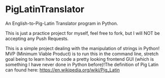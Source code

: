 # PigLatinTranslator
An English-to-Pig-Latin Translator program in Python.

This is just a practice project for myself, feel free to fork, but I will NOT be accepting any Push Requests.

This is a simple project dealing with the manipulation of strings in Python!  MVP (Minimum Viable Product) is to run this in the command line, stretch goal being to learn how to code a pretty looking frontend GUI (which is something I have never done in Python before)!The definition of Pig Latin can found here: https://en.wikipedia.org/wiki/Pig_Latin